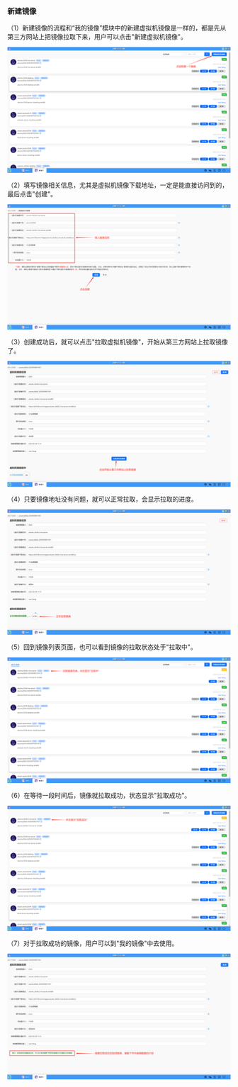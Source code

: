 ### 新建镜像
（1）新建镜像的流程和“我的镜像”模块中的新建虚拟机镜像是一样的，都是先从第三方网站上把镜像拉取下来，用户可以点击"新建虚拟机镜像"。

![alt text](./mirrorcentor02.png)

（2）填写镜像相关信息，尤其是虚拟机镜像下载地址，一定是能直接访问到的，最后点击"创建"。

![alt text](./mirrorcentor03.png)

（3）创建成功后，就可以点击"拉取虚拟机镜像"，开始从第三方网站上拉取镜像了。

![alt text](./mirrorcentor04.png)

（4）只要镜像地址没有问题，就可以正常拉取，会显示拉取的进度。

![alt text](./mirrorcentor05.png)

（5）回到镜像列表页面，也可以看到镜像的拉取状态处于"拉取中"。

![alt text](./mirrorcentor06.png)

（6）在等待一段时间后，镜像就拉取成功，状态显示"拉取成功"。

![alt text](./mirrorcentor07.png)

（7）对于拉取成功的镜像，用户可以到"我的镜像"中去使用。

![alt text](./mirrorcentor08.png)

